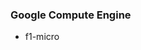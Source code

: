 <!-- usedin: [ _legacy_docker/Tutorials/2015-02-19-server-size-v1.md, _maestro/Tutorials/2015-02-19-server-size-v1.md, _node/tutorials/2015-02-19-server-size-v1.md, _rails/Tutorials/2015-02-19-server-size-v1.md] -->


### Google Compute Engine
- f1-micro

